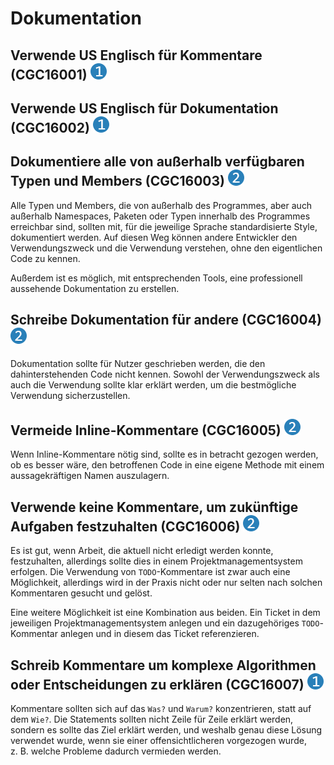 # Dokumentation

## Verwende US Englisch für Kommentare (CGC16001) <img src="/img/1.png" alt="recommendation level 1" />

## Verwende US Englisch für Dokumentation (CGC16002) <img src="/img/1.png" alt="recommendation level 1" />

## Dokumentiere alle von außerhalb verfügbaren Typen und Members (CGC16003) <img src="/img/2.png" alt="recommendation level 2" />
Alle Typen und Members, die von außerhalb des Programmes, aber auch außerhalb
Namespaces, Paketen oder Typen innerhalb des Programmes erreichbar sind, sollten
mit, für die jeweilige Sprache standardisierte Style, dokumentiert werden. Auf
diesen Weg können andere Entwickler den Verwendungszweck und die Verwendung
verstehen, ohne den eigentlichen Code zu kennen.

Außerdem ist es möglich, mit entsprechenden Tools, eine professionell aussehende
Dokumentation zu erstellen.

## Schreibe Dokumentation für andere (CGC16004) <img src="/img/2.png" alt="recommendation level 2" />
Dokumentation sollte für Nutzer geschrieben werden, die den dahinterstehenden
Code nicht kennen. Sowohl der Verwendungszweck als auch die Verwendung sollte
klar erklärt werden, um die bestmögliche Verwendung sicherzustellen.

## Vermeide Inline-Kommentare (CGC16005) <img src="/img/2.png" alt="recommendation level 2" />
Wenn Inline-Kommentare nötig sind, sollte es in betracht gezogen werden, ob
es besser wäre, den betroffenen Code in eine eigene Methode mit einem
aussagekräftigen Namen auszulagern.

## Verwende keine Kommentare, um zukünftige Aufgaben festzuhalten (CGC16006) <img src="/img/2.png" alt="recommendation level 2" />
Es ist gut, wenn Arbeit, die aktuell nicht erledigt werden konnte, festzuhalten,
allerdings sollte dies in einem Projektmanagementsystem erfolgen. Die Verwendung
von `TODO`-Kommentare ist zwar auch eine Möglichkeit, allerdings wird in der
Praxis nicht oder nur selten nach solchen Kommentaren gesucht und gelöst.

Eine weitere Möglichkeit ist eine Kombination aus beiden. Ein Ticket in dem
jeweiligen Projektmanagementsystem anlegen und ein dazugehöriges
`TODO`-Kommentar anlegen und in diesem das Ticket referenzieren.

## Schreib Kommentare um komplexe Algorithmen oder Entscheidungen zu erklären (CGC16007) <img src="/img/1.png" alt="recommendation level 1" />
Kommentare sollten sich auf das `Was?` und `Warum?` konzentrieren, statt auf dem
`Wie?`. Die Statements sollten nicht Zeile für Zeile erklärt werden, sondern es
sollte das Ziel erklärt werden, und weshalb genau diese Lösung verwendet wurde,
wenn sie einer offensichtlicheren vorgezogen wurde, z. B. welche Probleme
dadurch vermieden werden.
